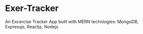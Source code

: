 # Exer-Tracker
An Excercise Tracker App built with MERN technlogies: MongoDB, Expressjs, Reactjs, Nodejs
